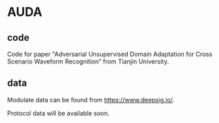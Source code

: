 # AUDA
## code
Code for paper "Adversarial Unsupervised Domain Adaptation for Cross Scenario Waveform Recognition” from Tianjin University.

## data
Modulate data can be found from https://www.deepsig.io/.

Protocol data will be available soon.
